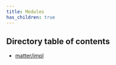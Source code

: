 ```yaml
---
title: Modules
has_children: true
---
```


<h2 class="text-delta">Directory table of contents</h2>

- [matter/impl](/gg-web-engine/modules/matter/impl)
